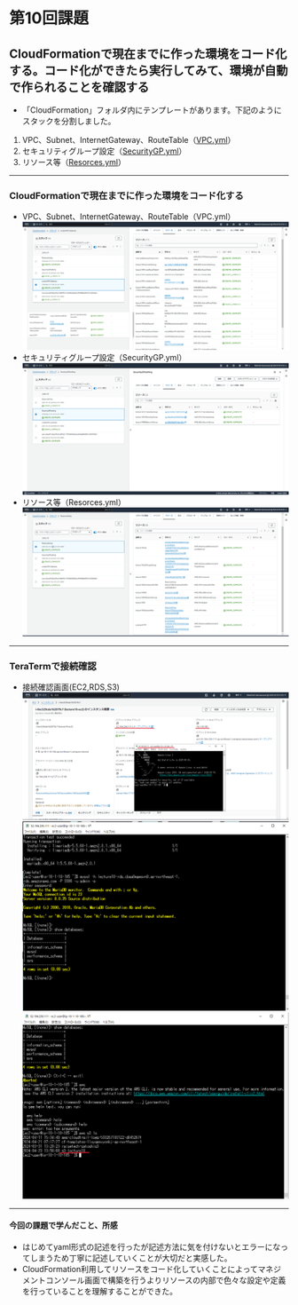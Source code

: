 # 第10回課題

## CloudFormationで現在までに作った環境をコード化する。コード化ができたら実行してみて、環境が自動で作られることを確認する
  
- 「CloudFormation」フォルダ内にテンプレートがあります。下記のようにスタックを分割しました。

1. VPC、Subnet、InternetGateway、RouteTable（[VPC.yml](CloudFormation/VPC.yml)）
2. セキュリティグループ設定（[SecurityGP.yml](CloudFormation/SecurityGP.yml)）
3. リソース等（[Resorces.yml](CloudFormation/Resorces.yml)）

---

### CloudFormationで現在までに作った環境をコード化する

- VPC、Subnet、InternetGateway、RouteTable（VPC.yml）<br>![01](images/lecture10/VPCandSubnetsSetting.png)
- セキュリティグループ設定（SecurityGP.yml）<br>![02](images/lecture10/SecurityGroupSetting.png)
- リソース等（Resorces.yml）<br>![03](images/lecture10/ResorcesSetting.png)

---

### TeraTermで接続確認

- 接続確認画面(EC2,RDS,S3)<br>![01](images/lecture10/EC2connect.png)<br>
![02](images/lecture10/RDSconnect.png)<br>
![03](images/lecture10/S3connect.png)

---

#### 今回の課題で学んだこと、所感

- はじめてyaml形式の記述を行ったが記述方法に気を付けないとエラーになってしまうため丁寧に記述していくことが大切だと実感した。
- CloudFormation利用してリソースをコード化していくことによってマネジメントコンソール画面で構築を行うよりリソースの内部で色々な設定や定義を行っていることを理解することができた。